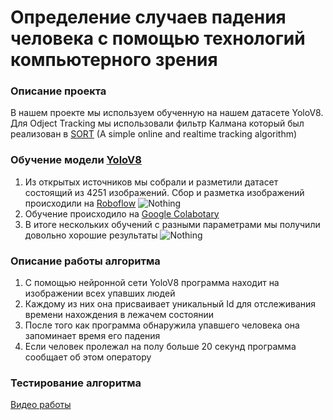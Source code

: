 Определение случаев падения человека с помощью технологий компьютерного зрения
=====
### Описание проекта
В нашем проекте мы используем обученную на нашем датасете YoloV8. Для Odject Tracking мы использовали фильтр Калмана который был реализован в [SORT](https://github.com/abewley/sort) (A simple online and realtime tracking algorithm)


### Обучение модели [YoloV8](https://docs.ultralytics.com/)
  1) Из открытых источников мы собрали и разметили датасет состоящий из 4251 изображений. Сбор и разметка изображений происходили на [Roboflow](https://app.roboflow.com)
     ![Nothing](https://cdn.discordapp.com/attachments/1041715072705245236/1174233357488488490/image.png?ex=6566d908&is=65546408&hm=b14c3aabfb4109d4c4ff60abcfb97d7b021552b90aa7d3ad24c85a5f155a2f69&)
  2) Обучение происходило на [Google Colabotary](https://colab.google/)
  3) В итоге нескольких обучений с разными параметрами мы получили довольно хорошие результаты 
  ![Nothing](https://cdn.discordapp.com/attachments/1041715072705245236/1174231772989497384/image.png?ex=6566d78e&is=6554628e&hm=8fb239d19de23f2739e68da4f28e72b55ba0c253f8c70d547b998aba6302a1da&)


### Описание работы алгоритма
  1) С помощью нейронной сети YoloV8 программа находит на изображении всех упавших людей
  2) Каждому из них она присваивает уникальный Id для отслеживания времени нахождения в лежачем состоянии
  3) После того как программа обнаружила упавшего человека она запоминает время его падения
  4) Если человек пролежал на полу больше 20 секунд программа сообщает об этом оператору


### Тестирование алгоритма
  [Видео работы](https://www.youtube.com/watch?v=dQw4w9WgXcQ)

